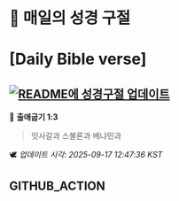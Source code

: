 # 🙏 매일의 성경 구절
# [Daily Bible verse]
## [![README에 성경구절 업데이트](https://github.com/DONGSUKA/first_test/actions/workflows/update-readme-bible.yml/badge.svg)](https://github.com/DONGSUKA/first_test/actions/workflows/update-readme-bible.yml)
<!-- START_BIBLE_VERSE -->
📖 **출애굽기 1:3**
> 잇사갈과 스불론과 베냐민과

🕊️ _업데이트 시각: 2025-09-17 12:47:36 KST_
  <!-- END_BIBLE_VERSE -->
## GITHUB_ACTION
